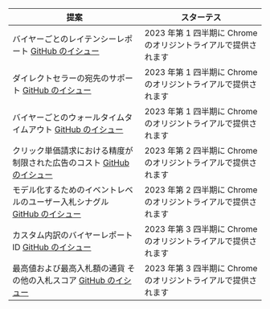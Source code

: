 <table class="with-heading-tint with-borders width-full">
  <thead>
    <tr>
      <th>提案</th>
      <th>スターテス</th>
    </tr>
  </thead>
  <tr>
    <td>バイヤーごとのレイテンシーレポート <a href="https://github.com/WICG/turtledove/issues/299">GitHub のイシュー</a>
</td>
    <td>2023 年第 1 四半期に Chrome のオリジントライアルで提供されます</td>
  </tr>
  <tr>
    <td>ダイレクトセラーの宛先のサポート <a href="https://github.com/WICG/turtledove/issues/441">GitHub のイシュー</a>
</td>
    <td>2023 年第 1 四半期に Chrome のオリジントライアルで提供されます</td>
  </tr>
  <tr>
    <td>バイヤーごとのウォールタイムタイムアウト <a href="https://github.com/WICG/turtledove/issues/293">GitHub のイシュー</a>
</td>
    <td>2023 年第 1 四半期に Chrome のオリジントライアルで提供されます</td>
  </tr>
  <tr>
    <td>クリック単価請求における精度が制限された広告のコスト <a href="https://github.com/WICG/turtledove/issues/356">GitHub のイシュー</a>
</td>
    <td>2023 年第 2 四半期に Chrome のオリジントライアルで提供されます</td>
  </tr>
  <tr>
    <td>モデル化するためのイベントレベルのユーザー入札シナグル <a href="https://github.com/WICG/turtledove/issues/435">GitHub のイシュー</a>
</td>
    <td>2023 年第 2 四半期に Chrome のオリジントライアルで提供されます</td>
  </tr>
  <tr>
    <td>カスタム内訳のバイヤーレポート ID <a href="https://github.com/WICG/turtledove/issues/165">GitHub のイシュー</a>
</td>
    <td>2023 年第 3 四半期に Chrome のオリジントライアルで提供されます</td>
  </tr>
  <tr>
    <td>最高値および最高入札額の通貨 その他の入札スコア <a href="https://github.com/WICG/turtledove/issues/166">GitHub のイシュー</a>
</td>
    <td>2023 年第 3 四半期に Chrome のオリジントライアルで提供されます</td>
  </tr>
</table>
